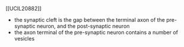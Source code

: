 [[UCIL20882]]

- the synaptic cleft is the gap between the terminal axon of the pre-synaptic neuron, and the post-synaptic neuron
- the axon terminal of the pre-synaptic neuron contains a number of vesicles